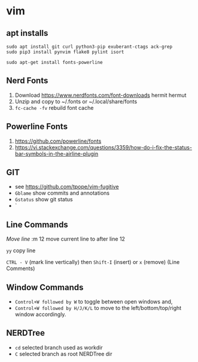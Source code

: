 # vim

## apt installs
```
sudo apt install git curl python3-pip exuberant-ctags ack-grep
sudo pip3 install pynvim flake8 pylint isort

sudo apt-get install fonts-powerline
```

## Nerd Fonts
1. Download https://www.nerdfonts.com/font-downloads hermit hermut
2. Unzip and copy to ~/.fonts or ~/.local/share/fonts
3. `fc-cache -fv` rebuild font cache

## Powerline Fonts
1. https://github.com/powerline/fonts
2. https://vi.stackexchange.com/questions/3359/how-do-i-fix-the-status-bar-symbols-in-the-airline-plugin

## GIT
- see https://github.com/tpope/vim-fugitive
- `Gblame` show commits and annotations
- `Gstatus` show git status
- `

## Line Commands
*Move line*
  :m 12 	move current line to after line 12

`yy` copy line

`CTRL - V` (mark line vertically) then `Shift-I` (insert) or `x` (remove) (Line Comments)

## Window Commands
- `Control+W followed by W` to toggle between open windows and,
- `Control+W followed by H/J/K/L` to move to the left/bottom/top/right window accordingly.

## NERDTree
- `cd` selected branch used as workdir
- `C`  selected branch as root NERDTree dir
